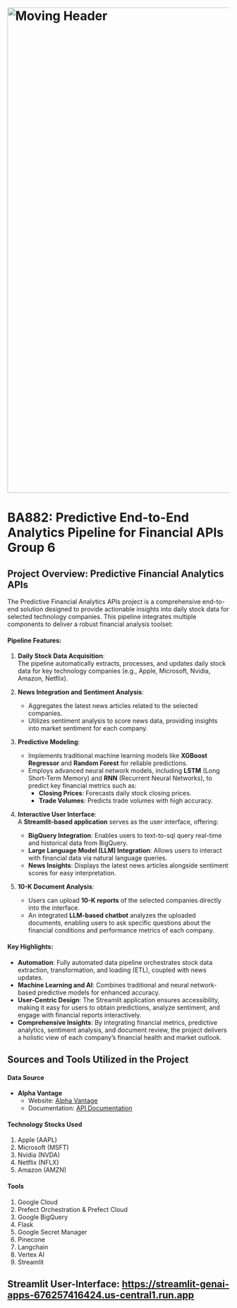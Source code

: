 # <img src = "https://sigmoid-image.s3.amazonaws.com/wp-content/uploads/2022/02/22112809/Build-a-Winning-Data-Pipeline-Architecture-on-the-Cloud-for-CPG-1.gif" alt = "Moving Header" width="1100px">

# BA882: Predictive End-to-End Analytics Pipeline for Financial APIs Group 6
## Project Overview: Predictive Financial Analytics APIs

The Predictive Financial Analytics APIs project is a comprehensive end-to-end solution designed to provide actionable insights into daily stock data for selected technology companies. This pipeline integrates multiple components to deliver a robust financial analysis toolset:

#### **Pipeline Features**:
1. **Daily Stock Data Acquisition**:  
   The pipeline automatically extracts, processes, and updates daily stock data for key technology companies (e.g., Apple, Microsoft, Nvidia, Amazon, Netflix). 

2. **News Integration and Sentiment Analysis**:  
   - Aggregates the latest news articles related to the selected companies.
   - Utilizes sentiment analysis to score news data, providing insights into market sentiment for each company.

3. **Predictive Modeling**:  
   - Implements traditional machine learning models like **XGBoost Regressor** and **Random Forest** for reliable predictions.
   - Employs advanced neural network models, including **LSTM** (Long Short-Term Memory) and **RNN** (Recurrent Neural Networks), to predict key financial metrics such as:
     - **Closing Prices**: Forecasts daily stock closing prices.
     - **Trade Volumes**: Predicts trade volumes with high accuracy.

4. **Interactive User Interface**:  
   A **Streamlit-based application** serves as the user interface, offering:
   - **BigQuery Integration**: Enables users to text-to-sql query real-time and historical data from BigQuery.
   - **Large Language Model (LLM) Integration**: Allows users to interact with financial data via natural language queries.
   - **News Insights**: Displays the latest news articles alongside sentiment scores for easy interpretation.

5. **10-K Document Analysis**:  
   - Users can upload **10-K reports** of the selected companies directly into the interface.
   - An integrated **LLM-based chatbot** analyzes the uploaded documents, enabling users to ask specific questions about the financial conditions and performance metrics of each company.

#### **Key Highlights**:
- **Automation**: Fully automated data pipeline orchestrates stock data extraction, transformation, and loading (ETL), coupled with news updates.
- **Machine Learning and AI**: Combines traditional and neural network-based predictive models for enhanced accuracy.
- **User-Centric Design**: The Streamlit application ensures accessibility, making it easy for users to obtain predictions, analyze sentiment, and engage with financial reports interactively.
- **Comprehensive Insights**: By integrating financial metrics, predictive analytics, sentiment analysis, and document review, the project delivers a holistic view of each company’s financial health and market outlook.

## **Sources and Tools Utilized in the Project**

#### **Data Source**  
- **Alpha Vantage**  
  - Website: [Alpha Vantage](https://www.alphavantage.co/#page-top)  
  - Documentation: [API Documentation](https://www.alphavantage.co/documentation/)  

#### **Technology Stocks Used**  
1. Apple (AAPL)  
2. Microsoft (MSFT)  
3. Nvidia (NVDA)  
4. Netflix (NFLX)  
5. Amazon (AMZN)  

#### **Tools**  
1. Google Cloud  
2. Prefect Orchestration & Prefect Cloud  
3. Google BigQuery  
4. Flask  
5. Google Secret Manager  
6. Pinecone  
7. Langchain  
8. Vertex AI  
9. Streamlit

## Streamlit User-Interface: https://streamlit-genai-apps-676257416424.us-central1.run.app


